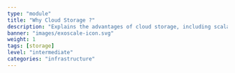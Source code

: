 ```yaml
---
type: "module"
title: "Why Cloud Storage ?"
description: "Explains the advantages of cloud storage, including scalability, accessibility, durability, and cost efficiency."
banner: "images/exoscale-icon.svg"
weight: 1
tags: [storage]
level: "intermediate"
categories: "infrastructure"
---
```

